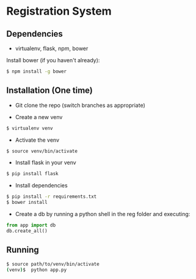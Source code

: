 Registration System
============

Dependencies
--------
- virtualenv, flask, npm, bower 

Install bower (if you haven't already): 
```sh
$ npm install -g bower
```

Installation (One time)
-----------
- Git clone the repo (switch branches as appropriate)

- Create a new venv
```sh
$ virtualenv venv
```

- Activate the venv
```sh
$ source venv/bin/activate
```

- Install flask in your venv
```sh
$ pip install flask
```

- Install dependencies
```sh
$ pip install -r requirements.txt
$ bower install
```

- Create a db by running a python shell in the reg folder and executing:
```python
from app import db
db.create_all()
```

Running
-------

```sh
$ source path/to/venv/bin/activate
(venv)$  python app.py
```

